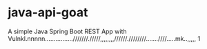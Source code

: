 # java-api-goat

A simple Java Spring Boot REST App with Vulnkl.nnnnn................///////./////,,,,,,,,//////.////////.......////.....mk..,,,,,
1
